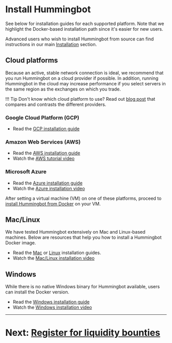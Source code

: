 # Install Hummingbot

See below for installation guides for each supported platform. Note that we highlight the Docker-based installation path since it's easier for new users.

Advanced users who wish to install Hummingbot from source can find instructions in our main [Installation](/installation) section.

## Cloud platforms

Because an active, stable network connection is ideal, we recommend that you run Hummingbot on a cloud provider if possible. In addition, running Hummingbot in the cloud may increase performance if you select servers in the same region as the exchanges on which you trade.

!!! Tip
    Don't know which cloud platform to use? Read out [blog post](https://www.hummingbot.io/blog/2019-06-cloud-providers/) that compares and contrasts the different providers.

### Google Cloud Platform (GCP)
* Read the [GCP installation guide](/installation/cloud/#setup-a-new-vm-instance-on-google-cloud-platform)

### Amazon Web Services (AWS)
* Read the [AWS installation guide](/installation/cloud/#setup-a-new-vm-instance-on-amazon-web-services)
* Watch the [AWS tutorial video](https://www.youtube.com/watch?v=eLRmdRbtiHE&list=PLDwlNkL_4MMczSzZiomX5wFFuF40z-KLl&index=6)

### Microsoft Azure
* Read the [Azure installation guide](/installation/cloud/#setup-a-new-vm-instance-on-microsoft-azure)
* Watch the [Azure installation video](https://www.youtube.com/watch?v=rdUshjOlP-8&list=PLDwlNkL_4MMczSzZiomX5wFFuF40z-KLl&index=5)

After setting a virtual machine (VM) on one of these platforms, proceed to [install Hummingbot from Docker](/installation/cloud/#install-docker-on-ubuntu-or-refer-to-docker-official-instructions) on your VM.

## Mac/Linux

We have tested Hummingbot extensively on Mac and Linux-based machines. Below are resources that help you how to install a Hummingbot Docker image.

* Read the [Mac](/installation/docker_linux) or [Linux](/installation/docker_linux) installation guides.
* Watch the [Mac/Linux installation video](https://www.youtube.com/watch?v=eCfMKfS9HsM)

## Windows

While there is no native Windows binary for Hummingbot available, users can install the Docker version.

- Read the [Windows installation guide](/installation/docker_windows)
- Watch the [Windows installation video](https://www.youtube.com/watch?v=K67qN4nmSnw&list=PLDwlNkL_4MMczSzZiomX5wFFuF40z-KLl&index=5)

---
# Next: [Register for liquidity bounties](/bounties/tutorial/register)
